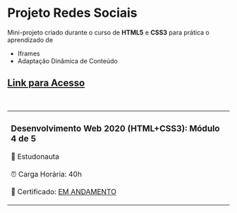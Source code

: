 <h1>Projeto Redes Sociais</h1>

<p>Mini-projeto criado durante o curso de <strong>HTML5</strong> e <strong>CSS3</strong> para prática o aprendizado de <br>

-  Iframes<br>
-  Adaptação Dinâmica de Conteúdo<br>

<h2><a href="https://yasminelima.github.io/projeto-social/" target="_blank">Link para Acesso</a></h2><br>

<table>
    <tr>
        <td>
        <h3>Desenvolvimento Web 2020 (HTML+CSS3): Módulo 4 de 5</h3>
        <p>🚀  Estudonauta <br><br> ⏰ Carga Horária: 40h<br><br> 📜 Certificado: <a href="https://www.estudonauta.com/curso/desenvolvimento-web-2020-html5css3-modulo-4-de-5/" target="_blank">EM ANDAMENTO</a></p>
        </td>
    </tr>
